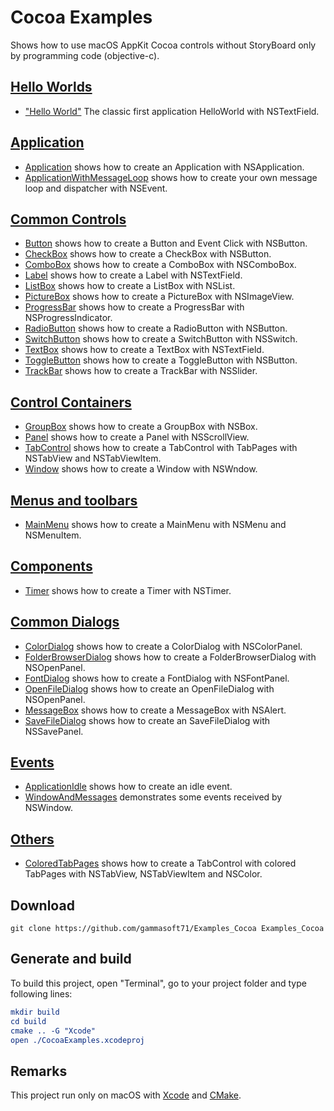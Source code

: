 
# Cocoa Examples

Shows how to use macOS AppKit Cocoa controls without StoryBoard only by programming code (objective-c).

## [Hello Worlds](src/HelloWorlds)

* ["Hello World"](src/HelloWorlds/HelloWorld/README.md) The classic first application HelloWorld with NSTextField.

## [Application](src/Applications)

* [Application](src/Application/Applications/Application/README.md) shows how to create an Application with NSApplication.
* [ApplicationWithMessageLoop](src/Applications/ApplicationWithMessageLoop/README.md) shows how to create your own message loop and dispatcher with NSEvent.

## [Common Controls](src/CoommonControls)

* [Button](src/CommonControls/Button/README.md) shows how to create a Button and Event Click with NSButton.
* [CheckBox](src/CommonControls/CheckBox/README.md) shows how to create a CheckBox with NSButton.
* [ComboBox](src/CommonControls/ComboBox/README.md) shows how to create a ComboBox with NSComboBox.
* [Label](src/CommonControls/Label/README.md) shows how to create a Label with NSTextField.
* [ListBox](src/CommonControls/ListBoox/README.md) shows how to create a ListBox with NSList.
* [PictureBox](src/CommonControlsv/PictureBox/README.md) shows how to create a PictureBox with NSImageView.
* [ProgressBar](src/CommonControls/ProgressBar/README.md) shows how to create a ProgressBar with NSProgressIndicator.
* [RadioButton](src/CommonControls/RadioButton/README.md) shows how to create a RadioButton with NSButton.
* [SwitchButton](src/CommonControls/SwitchButton/README.md) shows how to create a SwitchButton with NSSwitch.
* [TextBox](src/CommonControls/TextBox/README.md) shows how to create a TextBox with NSTextField.
* [ToggleButton](src/CommonControls/ToggleButton/README.md) shows how to create a ToggleButton with NSButton.
* [TrackBar](src/CommonControls/TrackBar/README.md) shows how to create a TrackBar with NSSlider.

## [Control Containers](src/ControlContainers)

* [GroupBox](src/ConrtolContainers/GroupBox/README.md) shows how to create a GroupBox with NSBox.
* [Panel](src/ConrtolContainers/Panel/README.md) shows how to create a Panel with NSScrollView.
* [TabControl](src/ConrtolContainers/TabControl/README.md) shows how to create a TabControl with TabPages with NSTabView and NSTabViewItem.
* [Window](src/ConrtolContainers/Window/README.md) shows how to create a Window with NSWndow.

## [Menus and toolbars](src/MenusAndTooolbars)

* [MainMenu](src/MenusAndTooolbars/MainMenu/README.md) shows how to create a MainMenu with NSMenu and NSMenuItem.

## [Components](src/Components)

* [Timer](src/Components/Timer/README.md) shows how to create a Timer with NSTimer.

## [Common Dialogs](src/CommonDialogs)

* [ColorDialog](src/CommonDialogs/ColorDialog/README.md) shows how to create a ColorDialog with NSColorPanel.
* [FolderBrowserDialog](src/CommonDialogsv/FolderBrowserDialog/README.md) shows how to create a FolderBrowserDialog with NSOpenPanel.
* [FontDialog](src/CommonDialogs/FontDialog/README.md) shows how to create a FontDialog with NSFontPanel.
* [OpenFileDialog](src/CommonDialogs/OpenFileDialog/README.md) shows how to create an OpenFileDialog with NSOpenPanel.
* [MessageBox](src/CommonDialogs/MessageBox/README.md) shows how to create a MessageBox with NSAlert.
* [SaveFileDialog](src/CommonDialogs/SaveFileDialog/README.md) shows how to create an SaveFileDialog with NSSavePanel.

## [Events](src/Events)

* [ApplicationIdle](src/Events/ApplicationIdle/README.md) shows how to create an idle event.
* [WindowAndMessages](src/Events/WindowAndMessages/README.md) demonstrates some events received by NSWindow.

## [Others](src/Others)

* [ColoredTabPages](src/Others/ColoredTabPages/README.md) shows how to create a TabControl with colored TabPages with NSTabView, NSTabViewItem and NSColor.

## Download

``` shell
git clone https://github.com/gammasoft71/Examples_Cocoa Examples_Cocoa
```

## Generate and build

To build this project, open "Terminal", go to your project folder and type following lines:

``` cmake
mkdir build
cd build
cmake .. -G "Xcode"
open ./CocoaExamples.xcodeproj
```


## Remarks

This project run only on macOS with [Xcode](https://developer.apple.com/xcode) and [CMake](https://cmake.org).

